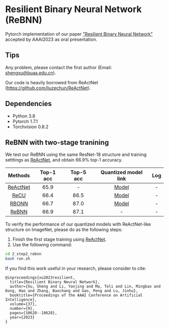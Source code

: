 # Resilient Binary Neural Network (ReBNN)
Pytorch implementation of our paper ["Resilient Binary Neural Network"](https://arxiv.org/abs/2302.00956) accepted by AAAI2023 as oral presentation.
## Tips

Any problem, please contact the first author (Email: shengxu@buaa.edu.cn). 

Our code is heavily borrowed from ReActNet (https://github.com/liuzechun/ReActNet).
## Dependencies
* Python 3.8
* Pytorch 1.7.1
* Torchvision 0.8.2

## ReBNN with two-stage tranining

We test our ReBNN using the same ResNet-18 structure and training setttings as [ReActNet](https://github.com/liuzechun/ReActNet), and obtain 66.9% top-1 accuracy.

| Methods | Top-1 acc | Top-5 acc | Quantized model link |Log|
|:-------:|:---------:|:---------:|:--------------------:|:---:|
|[ReActNet](https://arxiv.org/abs/2003.03488) |  65.9     |  -     | [Model](https://github.com/liuzechun/ReActNet#models) |-|
| [ReCU](https://arxiv.org/abs/2103.12369)    |  66.4     |  86.5     | [Model](https://github.com/z-hXu/ReCU)        |-|
| [RBONN](https://arxiv.org/abs/2209.01542)    |  66.7     |  87.0     | [Model](https://github.com/SteveTsui/RBONN)        |-|
| [ReBNN](https://arxiv.org/abs/2302.00956)    |  66.9     |  87.1     | -       |-|


To verify the performance of our quantized models with ReActNet-like structure on ImageNet, please do as the following steps:
1. Finish the first stage training using [ReActNet](https://github.com/liuzechun/ReActNet).
2. Use the following command:
```bash 
cd 2_step2_rebnn 
bash run.sh
```

If you find this work useful in your research, please consider to cite:

```
@inproceedings{xu2023resilient,
  title={Resilient Binary Neural Network},
  author={Xu, Sheng and Li, Yanjing and Ma, Teli and Lin, Mingbao and Dong, Hao and Zhang, Baochang and Gao, Peng and Lu, Jinhu},
  booktitle={Proceedings of the AAAI Conference on Artificial Intelligence},
  volume={37},
  number={9},
  pages={10620--10628},
  year={2023}
}
```
